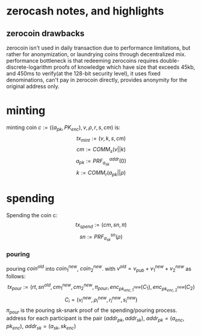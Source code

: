 # zerocash notes, and highlights

## zerocoin drawbacks
zerocoin isn't used in daily transaction due to performance limitations, but rather for anonymization, or laundrying coins through decentralized mix. performance bottleneck is that redeeming zerocoins requires double-discrete-logarithm proofs of knowledge which have size that exceeds 45kb, and 450ms to verify(at the 128-bit security level), it uses fixed denominations, can't pay in zerocoin directly, provides anonymity for the original address only.

# minting
minting coin $c := ((a_{pk}, PK_{enc}), v, \rho, r, s, cm)$ is:
$$tx_{mint}:=(v,k,s,cm)$$
$$cm :=COMM_{s}(v||k)$$
$$a_{pk} :=PRF_{a_{sk}}^{addr}(0)$$
$$k:=COMM_{r}(a_{pk}||\rho)$$

# spending
Spending the coin c:
$$tx_{spend}:=(cm,sn,\pi)$$
$$sn:=PRF_{a_{sk}}^{sn}(\rho)$$

### pouring
pouring $coin^{old}$ into $coin_1^{new}$, $coin_2^{new}$. with $v^{old}=v_{pub}+v_1^{new}+v_2^{new}$ as follows:
$$tx_{pour}:=(rt,sn^{old},cm_1^{new},cm_2^{new},\pi_{pour}, enc_{pk_{enc,1}^{new}}(C_1),enc_{pk_{enc,2}^{new}}(C_2)$$
$$C_i=(v_i^{new},\rho_i^{new},r_i^{new}, s_i^{new})$$
$\pi_{pour}$ is the pouring sk-snark proof of the spending/pouring process.
address for each participant is the pair $(addr_{pk}, addr_{sk})$, $addr_{pk}=(a_{enc},pk_{enc})$, $addr_{sk}=(a_{sk}, sk_{enc})$
